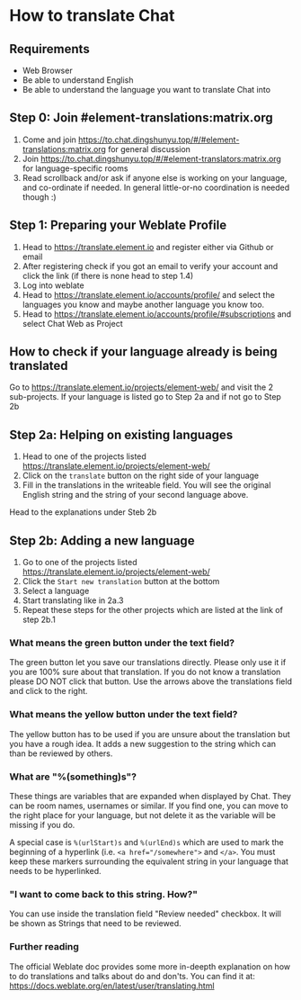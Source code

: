 # How to translate Chat

## Requirements

- Web Browser
- Be able to understand English
- Be able to understand the language you want to translate Chat into

## Step 0: Join #element-translations:matrix.org

1. Come and join <https://to.chat.dingshunyu.top/#/#element-translations:matrix.org> for general discussion
2. Join <https://to.chat.dingshunyu.top/#/#element-translators:matrix.org> for language-specific rooms
3. Read scrollback and/or ask if anyone else is working on your language, and co-ordinate if needed.  In general little-or-no coordination is needed though :)

## Step 1: Preparing your Weblate Profile

1. Head to <https://translate.element.io> and register either via Github or email
2. After registering check if you got an email to verify your account and click the link (if there is none head to step 1.4)
3. Log into weblate
4. Head to <https://translate.element.io/accounts/profile/> and select the languages you know and maybe another language you know too.
6. Head to <https://translate.element.io/accounts/profile/#subscriptions> and select Chat Web as Project

## How to check if your language already is being translated

Go to <https://translate.element.io/projects/element-web/> and visit the 2 sub-projects.
If your language is listed go to Step 2a and if not go to Step 2b

## Step 2a: Helping on existing languages

1. Head to one of the projects listed <https://translate.element.io/projects/element-web/>
2. Click on the ``translate`` button on the right side of your language
3. Fill in the translations in the writeable field. You will see the original English string and the string of your second language above.

Head to the explanations under Steb 2b

## Step 2b: Adding a new language

1. Go to one of the projects listed <https://translate.element.io/projects/element-web/>
2. Click the ``Start new translation`` button at the bottom
3. Select a language
4. Start translating like in 2a.3
5. Repeat these steps for the other projects which are listed at the link of step 2b.1

### What means the green button under the text field?

The green button let you save our translations directly. Please only use it if you are 100% sure about that translation. If you do not know a translation please DO NOT click that button. Use the arrows above the translations field and click to the right.

### What means the yellow button under the text field?

The yellow button has to be used if you are unsure about the translation but you have a rough idea. It adds a new suggestion to the string which can than be reviewed by others.

### What are "%(something)s"?

These things are variables that are expanded when displayed by Chat. They can be room names, usernames or similar. If you find one, you can move to the right place for your language, but not delete it as the variable will be missing if you do.

A special case is `%(urlStart)s` and `%(urlEnd)s` which are used to mark the beginning of a hyperlink (i.e. `<a href="/somewhere">` and `</a>`.  You must keep these markers surrounding the equivalent string in your language that needs to be hyperlinked.

### "I want to come back to this string. How?"

You can use inside the translation field "Review needed" checkbox. It will be shown as Strings that need to be reviewed.

### Further reading

The official Weblate doc provides some more in-deepth explanation on how to do translations and talks about do and don'ts. You can find it at: <https://docs.weblate.org/en/latest/user/translating.html>
